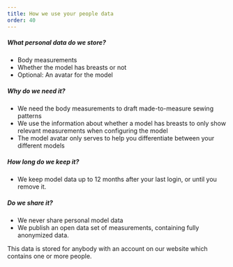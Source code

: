 ```yaml
---
title: How we use your people data
order: 40
---
```


##### What personal data do we store?

- Body measurements
- Whether the model has breasts or not
- Optional: An avatar for the model

##### Why do we need it?

- We need the body measurements to draft made-to-measure sewing patterns
- We use the information about whether a model has breasts to only show relevant measurements when configuring the model
- The model avatar only serves to help you differentiate between your different models

##### How long do we keep it?

- We keep model data up to 12 months after your last login, or until you remove it.

##### Do we share it?

- We never share personal model data
- We publish an open data set of measurements, containing fully anonymized data.

<Note>
This data is stored for anybody with an account on our website which contains one or more people.
</Note>
